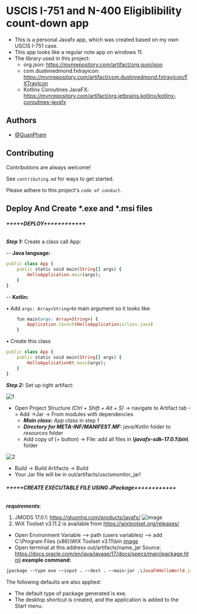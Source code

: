 
# USCIS I-751 and N-400 Eligiblibility count-down app 

- This is a personal Javafx app, which was created based on my own USCIS I-751 case.
- This app looks like a regular note app on windows 11.
- The library used in this project:
  - org.json: https://mvnrepository.com/artifact/org.json/json 
  - com.dustinredmond.fxtrayicon: https://mvnrepository.com/artifact/com.dustinredmond.fxtrayicon/FXTrayIcon
  - Kotlinx Coroutines JavaFX: https://mvnrepository.com/artifact/org.jetbrains.kotlinx/kotlinx-coroutines-javafx
## Authors

- [@QuanPham](https://github.com/phamminhquan2002/)


## Contributing

Contributions are always welcome!

See `contributing.md` for ways to get started.

Please adhere to this project's `code of conduct`.


## Deploy And Create *.exe and *.msi files
###### **+++++DEPLOY++++++++++++**
***Step 1:*** Create a class call App:

-- **Java language:**
```ruby
public class App {
    public static void main(String[] args) {
        HelloApplication.main(args);
    }
}
```
-- **Kotlin:**

•	Add ``` args: Array<String> ```to main argument so it looks like:

```ruby
    fun main(args: Array<String>) {
        Application.launch(HelloApplication::class.java)
    }
```

•	Create this class
```ruby
public class App {
    public static void main(String[] args) {
        HelloApplicationKt.main(args);
    }
}
```
***Step 2:*** Set up right artifact:

![1](https://user-images.githubusercontent.com/62160749/160962720-8fc6364f-a903-461f-b585-1cc01d15b95c.png)

- Open Project Structure *(Ctrl + Shift + Alt + S)* -> navigate to Artifact tab -> Add ->Jar -> From modules with dependencies
  - ***Main class:*** *App class* in step 1
  - ***Directory for META-INF/MANIFEST.MF:*** *java/Kotlin* folder to *resources* folder
  - Add copy of (+ button) -> File: add all files in ***\javafx-sdk-17.0.1\bin\\*** folder

![2](https://user-images.githubusercontent.com/62160749/160962730-1652f0b8-a407-4ded-bcde-abf1d856014d.png)

- Build -> Build Artifacts -> Build
- Your Jar file will be in out/artifacts/uscismonitor_jar!

###### **+++++CREATE EXECUTABLE FILE USING JPackage++++++++++++**
*******requirements*******:
1)	JMODS 17.0.1: https://gluonhq.com/products/javafx/
![image](https://user-images.githubusercontent.com/62160749/160964023-b785f8ef-10f2-4c34-aaf1-51a191df37d3.png)
2)	WiX Toolset v3.11.2 is available from https://wixtoolset.org/releases/
 -	Open Environment Variable --> path (users variables) –> add C:\Program Files (x86)\WiX Toolset v3.11\bin
 [image](https://user-images.githubusercontent.com/62160749/160964073-523dff66-0b61-4dab-80a8-b59002243142.png)
 -	Open terminal at this address out/artifacts/name_jar
Source: https://docs.oracle.com/en/java/javase/17/docs/specs/man/jpackage.html
**example command:**

```ruby
jpackage --type exe --input . --dest . --main-jar .\JavaFXHelloWorld.jar --main-class com.example.javafxhelloworld.App --module-path "C:\Program Files\Java\javafx-jmods-17.0.1" --add-modules javafx.controls,javafx.fxml --win-shortcut --win-menu 
```

The following defaults are also applied: 
- The default type of package generated is exe. 
- The desktop shortcut is created, and the application is added to the Start menu.


